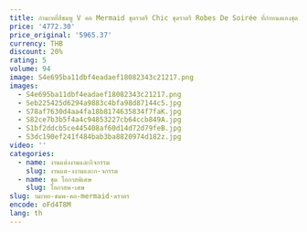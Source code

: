 ```yaml
---
title: กํามะหยี่สีชมพู V คอ Mermaid ชุดราตรี Chic ชุดราตรี Robes De Soirée ที่กําหนดเองชุด
price: '4772.30'
price_original: '5965.37'
currency: THB
discount: 20%
rating: 5
volume: 94
image: S4e695ba11dbf4eadaef18082343c21217.png
images:
  - S4e695ba11dbf4eadaef18082343c21217.png
  - Seb225425d6294a9883c4bfa98d87144c5.jpg
  - S78af7630d4aa4fa18b8174635834f7faK.jpg
  - S82ce7b3b5f4a4c94853227cb64ccb849A.jpg
  - S1bf2ddcb5ce445408af60d14d72d79feB.jpg
  - S3dc190ef241f484bab3ba8820974d182z.jpg
video: ''
categories:
  - name: งานแต่งงานและกิจกรรม
    slug: งานแต-งงานและก-จกรรม
  - name: ชุด โอกาสพิเศษ
    slug: โอกาสพ-เศษ
slug: ามะหย-ชมพ-คอ-mermaid-ดราตร
encode: oFd4T8M
lang: th
---
```

  